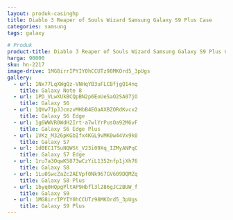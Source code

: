 ```yaml
---
layout: produk-casinghp
title: Diablo 3 Reaper of Souls Wizard Samsung Galaxy S9 Plus Case
categories: samsung
tags: galaxy

# Produk
product-title: Diablo 3 Reaper of Souls Wizard Samsung Galaxy S9 Plus Case
harga: 90000
sku: hn-2217
image-drive: 1MG8irrIPYIY0hCCUTz98MKOrd5_3pUgs
gallery:
  - url: 1Nx77LqXWgQz-VNHqYB3uFLCBfjgQ14nq
    title: Galaxy Note 8
  - url: 1PD_VLwXUkBCQpBN2p6EoUeSaO2SA07jO
    title: Galaxy S6
  - url: 1QYw71pJJcmzvMHbB4EOaAXBZORdKvcx2
    title: Galaxy S6 Edge
  - url: 1g6WWVR0WdH2Irt-a7wlYrPusOa92M6vF
    title: Galaxy S6 Edge Plus
  - url: 1VKz_M326pKGbIfx4KGL9vMK0w44Vx9k0
    title: Galaxy S7
  - url: 1d0EC1TSuNQWSt_V23i09Xq_IZMyANPqC
    title: Galaxy S7 Edge
  - url: 1ru7a3OqwK5873wCzYiL1352nfp1jXh76
    title: Galaxy S8
  - url: 1Lu0SwcZaZc2AEVpf0Nk967GV609DQMZq
    title: Galaxy S8 Plus
  - url: 1byq0HQpgPltAP9Hbfl3l286gJC2BUW_f
    title: Galaxy S9
  - url: 1MG8irrIPYIY0hCCUTz98MKOrd5_3pUgs
    title: Galaxy S9 Plus
---
```

